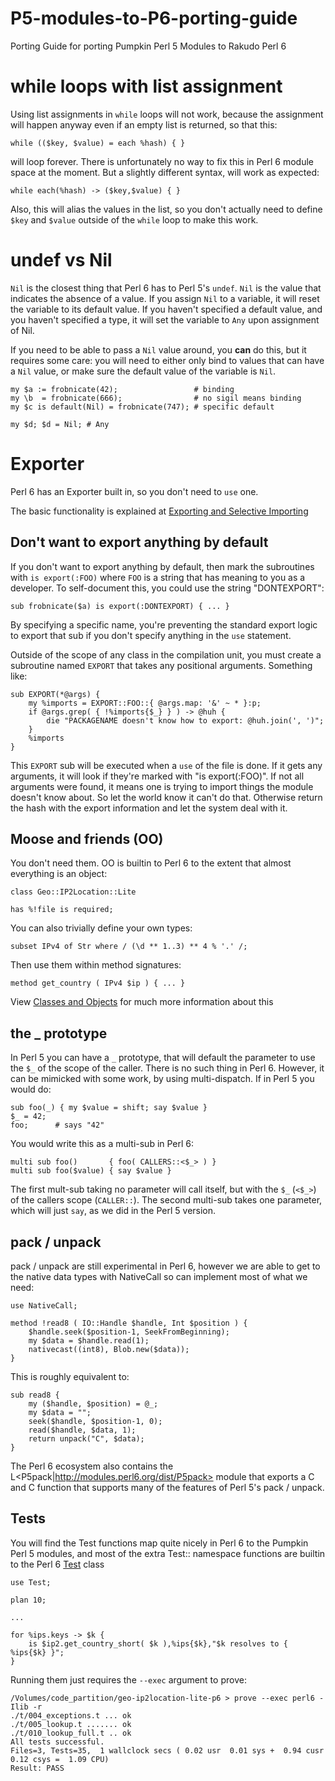 # P5-modules-to-P6-porting-guide
Porting Guide for porting Pumpkin Perl 5 Modules to Rakudo Perl 6

# while loops with list assignment

Using list assignments in `while` loops will not work, because the assignment
will happen anyway even if an empty list is returned, so that this:

    while (($key, $value) = each %hash) { }

will loop forever.  There is unfortunately no way to fix this in Perl 6 module
space at the moment.  But a slightly different syntax, will work as expected:

    while each(%hash) -> ($key,$value) { }

Also, this will alias the values in the list, so you don't actually need to
define `$key` and `$value` outside of the `while` loop to make this work.

# undef vs Nil

`Nil` is the closest thing that Perl 6 has to Perl 5's `undef`.  `Nil` is the
value that indicates the absence of a value.  If you assign `Nil` to a
variable, it will reset the variable to its default value.  If you haven't
specified a default value, and you haven't specified a type, it will set the
variable to `Any` upon assignment of Nil.

If you need to be able to pass a `Nil` value around, you **can** do this, but
it requires some care: you will need to either only bind to values that can
have a `Nil` value, or make sure the default value of the variable is `Nil`.

    my $a := frobnicate(42);                 # binding
    my \b  = frobnicate(666);                # no sigil means binding
    my $c is default(Nil) = frobnicate(747); # specific default

    my $d; $d = Nil; # Any

# Exporter
Perl 6 has an Exporter built in, so you don't need to `use` one.

The basic functionality is explained at
[Exporting and Selective Importing](https://docs.perl6.org/language/modules#Exporting_and_Selective_Importing)

## Don't want to export anything by default

If you don't want to export anything by default, then mark the subroutines
with `is export(:FOO)` where `FOO` is a string that has meaning to you as a
developer.  To self-document this, you could use the string "DONTEXPORT":

    sub frobnicate($a) is export(:DONTEXPORT) { ... }

By specifying a specific name, you're preventing the standard export logic to
export that sub if you don't specify anything in the `use` statement.

Outside of the scope of any class in the compilation unit, you must create a
subroutine named `EXPORT` that takes any positional arguments.  Something
like:

    sub EXPORT(*@args) {
        my %imports = EXPORT::FOO::{ @args.map: '&' ~ * }:p;
        if @args.grep( { !%imports{$_} } ) -> @huh {
            die "PACKAGENAME doesn't know how to export: @huh.join(', ')";
        }   
        %imports
    }

This `EXPORT` sub will be executed when a `use` of the file is done.  If it
gets any arguments, it will look if they're marked with "is export(:FOO)".
If not all arguments were found, it means one is trying to import things the
module doesn't know about.  So let the world know it can't do that.
Otherwise return the hash with the export information and let the system
deal with it.

## Moose and friends (OO)

You don't need them. OO is builtin to Perl 6 to the extent that almost
everything is an object:

    class Geo::IP2Location::Lite

    has %!file is required;

You can also trivially define your own types:

    subset IPv4 of Str where / (\d ** 1..3) ** 4 % '.' /;

Then use them within method signatures:

    method get_country ( IPv4 $ip ) { ... }

View [Classes and Objects](https://docs.perl6.org/language/classtut) for much
more information about this

## the _ prototype

In Perl 5 you can have a `_` prototype, that will default the parameter to
use the `$_` of the scope of the caller.  There is no such thing in Perl 6.
However, it can be mimicked with some work, by using multi-dispatch.  If
in Perl 5 you would do:

    sub foo(_) { my $value = shift; say $value }
    $_ = 42;
    foo;      # says "42"

You would write this as a multi-sub in Perl 6:

    multi sub foo()       { foo( CALLERS::<$_> ) }
    multi sub foo($value) { say $value }

The first mult-sub taking no parameter will call itself, but with the `$_`
(`<$_>`) of the callers scope (`CALLER::`).  The second multi-sub takes
one parameter, which will just `say`, as we did in the Perl 5 version.

## pack / unpack

pack / unpack are still experimental in Perl 6, however we are able to get
to the native data types with NativeCall so can implement most of what we need:

    use NativeCall;

    method !read8 ( IO::Handle $handle, Int $position ) {
        $handle.seek($position-1, SeekFromBeginning);
        my $data = $handle.read(1);
        nativecast((int8), Blob.new($data));
    }

This is roughly equivalent to:

    sub read8 {
        my ($handle, $position) = @_;
        my $data = "";
        seek($handle, $position-1, 0);
        read($handle, $data, 1);
        return unpack("C", $data);
    }

The Perl 6 ecosystem also contains the L<P5pack|http://modules.perl6.org/dist/P5pack> module that exports a C<pack> and C<unpack> function that supports many
of the features of Perl 5's pack / unpack.

## Tests

You will find the Test functions map quite nicely in Perl 6 to the Pumpkin
Perl 5 modules, and most of the extra Test:: namespace functions are builtin
to the Perl 6
[Test](https://docs.perl6.org/language/testing) class

    use Test;

    plan 10;

    ...

    for %ips.keys -> $k {
        is $ip2.get_country_short( $k ),%ips{$k},"$k resolves to { %ips{$k} }";
    }

Running them just requires the `--exec` argument to prove:

    /Volumes/code_partition/geo-ip2location-lite-p6 > prove --exec perl6 -Ilib -r
    ./t/004_exceptions.t ... ok
    ./t/005_lookup.t ....... ok
    ./t/010_lookup_full.t .. ok
    All tests successful.
    Files=3, Tests=35,  1 wallclock secs ( 0.02 usr  0.01 sys +  0.94 cusr  0.12 csys =  1.09 CPU)
    Result: PASS
